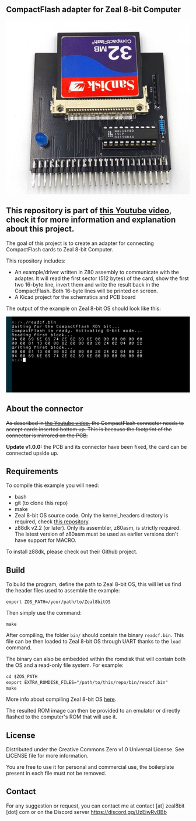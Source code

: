 ## CompactFlash adapter for Zeal 8-bit Computer

<center>
    <img src="img/compactflash.jpg" alt="Preview" />
</center>

## This repository is part of [this Youtube video](https://youtu.be/B_ADYc3EVzc), check it for more information and explanation about this project.

The goal of this project is to create an adapter for connecting CompactFlash cards to Zeal 8-bit Computer.

This repository includes:

* An example/driver written in Z80 assembly to communicate with the adapter. It will read the first sector (512 bytes) of the card, show the first two 16-byte line, invert them and write the result back in the CompactFlash. Both 16-byte lines will be printed on screen.
* A Kicad project for the schematics and PCB board

The output of the example on Zeal 8-bit OS should look like this:

<center>
    <img src="img/output.png" alt="Output" />
</center>

## About the connector

<s>As described in [the Youtube video](https://youtu.be/B_ADYc3EVzc), the CompactFlash connector needs to accept cards inserted bottom up. This is because the footprint of the connector is mirrored on the PCB.</s>

**Update v1.0.0:** the PCB and its connector have been fixed, the card can be connected upside up.

## Requirements

To compile this example you will need:
* bash
* git (to clone this repo)
* make
* Zeal 8-bit OS source code. Only the kernel_headers directory is required, check [this repository](https://github.com/Zeal8bit/Zeal-8-bit-OS).
* z88dk v2.2 (or later). Only its assembler, z80asm, is strictly required. The latest version of z80asm must be used as earlier versions don't have support for MACRO.

To install z88dk, please check out their Github project.

## Build

To build the program, define the path to Zeal 8-bit OS, this will let us find the header files used to assemble the example:

```
export ZOS_PATH=/your/path/to/Zeal8bitOS
```

Then simply use the command:

```
make
```

After compiling, the folder `bin/` should contain the binary `readcf.bin`. This file can be then loaded to Zeal 8-bit OS through UART thanks to the `load` command.

The binary can also be embedded within the romdisk that will contain both the OS and a read-only file system. For example:

```
cd $ZOS_PATH
export EXTRA_ROMDISK_FILES="/path/to/this/repo/bin/readcf.bin"
make
```
More info about compiling Zeal 8-bit OS [here](https://github.com/Zeal8bit/Zeal-8-bit-OS#getting-started).

The resulted ROM image can then be provided to an emulator or directly flashed to the computer's ROM that will use it.

## License

Distributed under the Creative Commons Zero v1.0 Universal License. See LICENSE file for more information.

You are free to use it for personal and commercial use, the boilerplate present in each file must not be removed.

## Contact

For any suggestion or request, you can contact me at contact [at] zeal8bit [dot] com or on the Discord server https://discord.gg/UzEjwRvBBb
